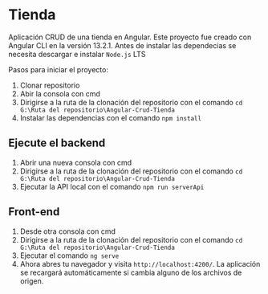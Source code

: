# Tienda
Aplicación CRUD de una tienda en Angular.
Este proyecto fue creado con Angular CLI en la versión 13.2.1.
Antes de instalar las dependecias se necesita descargar e instalar `Node.js` LTS

Pasos para iniciar el proyecto:
1. Clonar repositorio
2. Abir la consola con cmd
3. Dirigirse a la ruta de la clonación del repositorio con el comando `cd G:\Ruta del repositorio\Angular-Crud-Tienda`
4. Instalar las dependencias con el comando `npm install`

## Ejecute el backend
1. Abrir una nueva consola con cmd
2. Dirigirse a la ruta de la clonación del repositorio con el comando `cd G:\Ruta del repositorio\Angular-Crud-Tienda`
3. Ejecutar la API local con el comando `npm run serverApi`

## Front-end
1. Desde otra consola con cmd
2. Dirigirse a la ruta de la clonación del repositorio con el comando `cd G:\Ruta del repositorio\Angular-Crud-Tienda`
3. Ejecutar el comando `ng serve`
4. Ahora abres tu navegador y visita `http://localhost:4200/`. La aplicación se recargará automáticamente si cambia alguno de los archivos de origen.
